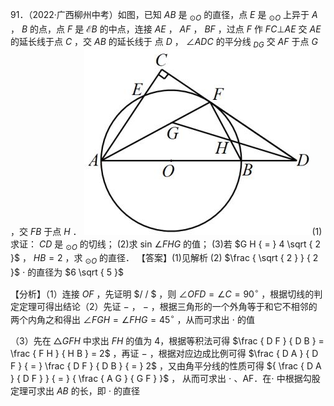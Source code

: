 91．（2022·广西柳州中考）如图，已知 $A B$ 是 $_ { \odot O }$ 的直径，点 $E$ 是 $_ { \odot O }$ 上异于 $A$ ， $B$ 的点，点 $F$ 是 $\mathcal { E } B$ 的中点，连接 $A E$ ， $A F$ ， $B F$ ，过点 $F$ 作 $F C \bot A E$ 交 $A E$ 的延长线于点 $C$ ，交 $A B$ 的延长线于 点 $D$ ， $\angle A D C$ 的平分线 $_ { D G }$ 交 $A F$ 于点 $G$ ，交 $F B$ 于点 $H$ ．
![](<../../qs_image_DB/专题3-6__圆的综合（27类题型）（解析版）/f1cabedf4f8d89bf3d766e7ad541c01a6a27a76c3455fe8ca82946cd4e601aa4.jpg>)
(1)求证： $C D$ 是 $_ { \odot O }$ 的切线； (2)求 sin $\angle F H G$ 的值； (3)若 $G H { = } 4 \sqrt { 2 }$ ， $H B { = } 2$ ，求 $_ { \odot O }$ 的直径． 【答案】(1)见解析 (2) $\frac { \sqrt { 2 } } { 2 }$ $\cdot$ 的直径为 $6 \sqrt { 5 }$

【分析】（1）连接 $O F$ ，先证明 $/ / $ ，则 $\angle O F D = \angle C = 9 0 ^ { \circ }$ ，根据切线的判定定理可得出结论（2）先证 $-$ ， $-$ ，根据三角形的一个外角等于和它不相邻的两个内角之和得出 $\angle F G H = \angle F H G = 4 5 ^ { \circ }$ ，从而可求出 $\cdot$ 的值

（3）先在 $\triangle G F H$ 中求出 $F H$ 的值为 4，根据等积法可得 $\frac { D F } { D B } = \frac { F H } { H B } = 2$ ，再证 $-$ ，根据对应边成比例可得 $\frac { D A } { D F } { = } \frac { D F } { D B } { = } 2$ ，又由角平分线的性质可得 ${ \frac { D A } { D F } } { = } { \frac { A G } { G F } }$ ， 从而可求出 $\cdot$ 、AF．在$\cdot$ 中根据勾股定理可求出 $A B$ 的长，即 $\cdot$ 的直径
